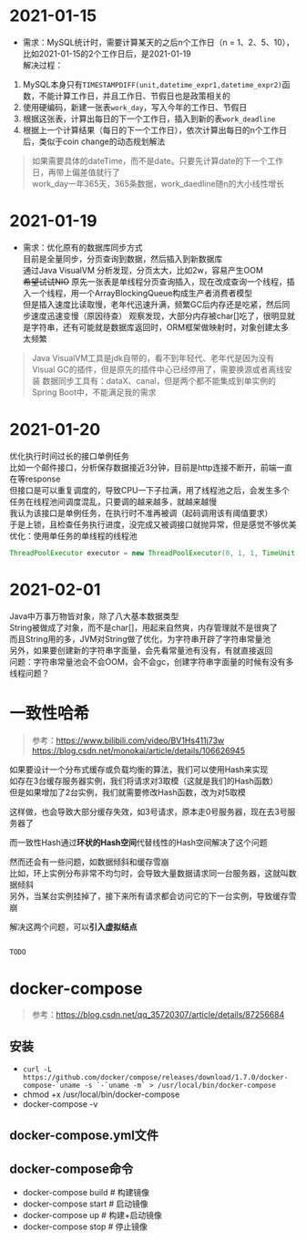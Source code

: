 # 2021-01-15
- 需求：MySQL统计时，需要计算某天的之后n个工作日（n = 1、2、5、10），比如2021-01-15的2个工作日后，是2021-01-19  
解决过程：
1. MySQL本身只有`TIMESTAMPDIFF(unit,datetime_expr1,datetime_expr2)`函数，不能计算工作日，并且工作日、节假日也是政策相关的
2. 使用硬编码，新建一张表`work_day`，写入今年的工作日、节假日
3. 根据这张表，计算出每日的下一个工作日，插入到新的表`work_deadline`
4. 根据上一个计算结果（每日的下一个工作日），依次计算出每日的n个工作日后，类似于coin change的动态规划解法
> 如果需要具体的dateTime，而不是date。只要先计算date的下一个工作日，再带上偏差值就行了  
work_day一年365天，365条数据，work_daedline随n的大小线性增长

# 2021-01-19
- 需求：优化原有的数据库同步方式  
目前是全量同步，分页查询到数据，然后插入到新数据库  
通过Java VisualVM 分析发现，分页太大，比如2w，容易产生OOM  
<del>希望试试NIO</del>
原先一张表是单线程分页查询插入，现在改成查询一个线程，插入一个线程，用一个ArrayBlockingQueue构成生产者消费者模型  
但是插入速度比读取慢，老年代迅速升满，频繁GC后内存还是吃紧，然后同步速度迅速变慢（原因待查）
观察发现，大部分内存被char[]吃了，很明显就是字符串，还有可能就是数据库返回时，ORM框架做映射时，对象创建太多太频繁  

> Java VisualVM工具是jdk自带的，看不到年轻代、老年代是因为没有Visual GC的插件，但是原先的插件中心已经停用了，需要换源或者离线安装
> 数据同步工具有：dataX、canal，但是两个都不能集成到单实例的Spring Boot中，不能满足我的需求

# 2021-01-20
优化执行时间过长的接口单例任务  
比如一个邮件接口，分析保存数据接近3分钟，目前是http连接不断开，前端一直在等response  
但接口是可以重复调度的，导致CPU一下子拉满，用了线程池之后，会发生多个任务在线程池间调度混乱，只要调的越来越多，就越来越慢  
我认为该接口是单例任务，在执行时不准再被调（起码调用该有阈值要求）  
于是上锁，且检查任务执行进度，没完成又被调接口就抛异常，但是感觉不够优美  
优化：使用单任务的单线程的线程池
```java
ThreadPoolExecutor executor = new ThreadPoolExecutor(0, 1, 1, TimeUnit.HOURS, new SynchronousQueue<>(), Executors.defaultThreadFactory(), (r, executor1) -> System.err.println("拒绝🙅！！"));
```

# 2021-02-01
Java中万事万物皆对象，除了八大基本数据类型  
String被做成了对象，而不是char[]，用起来自然爽，内存管理就不是很爽了  
而且String用的多，JVM对String做了优化，为字符串开辟了字符串常量池  
另外，如果要创建新的字符串字面量，会先看常量池有没有，有就直接返回  
问题：字符串常量池会不会OOM，会不会gc，创建字符串字面量的时候有没有多线程问题？  



# 一致性哈希
> 参考：https://www.bilibili.com/video/BV1Hs411j73w
> https://blog.csdn.net/monokai/article/details/106626945


如果要设计一个分布式缓存或负载均衡的算法，我们可以使用Hash来实现  
如存在3台缓存服务器实例，我们将请求对3取模（这就是我们的Hash函数）  
但是如果增加了2台实例，我们就需要修改Hash函数，改为对5取模  

这样做，也会导致大部分缓存失效，如3号请求，原本走0号服务器，现在去3号服务器了

而一致性Hash通过**环状的Hash空间**代替线性的Hash空间解决了这个问题

然而还会有一些问题，如数据倾斜和缓存雪崩  
比如，环上实例分布非常不均匀时，会导致大量数据请求同一台服务器，这就叫数据倾斜  
另外，当某台实例挂掉了，接下来所有请求都会访问它的下一台实例，导致缓存雪崩  

解决这两个问题，可以**引入虚拟结点**

```java

TODO
```


# docker-compose
> 参考：https://blog.csdn.net/qq_35720307/article/details/87256684
## 安装
- ```curl -L https://github.com/docker/compose/releases/download/1.7.0/docker-compose-`uname -s `-`uname -m` > /usr/local/bin/docker-compose```
- chmod +x /usr/local/bin/docker-compose
- docker-compose -v

## docker-compose.yml文件

## docker-compose命令
- docker-compose build # 构建镜像
- docker-compose start # 启动镜像
- docker-compose up # 构建+启动镜像
- docker-compose stop # 停止镜像

